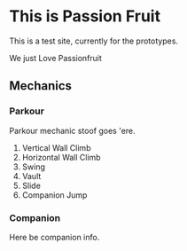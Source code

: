 # This is Passion Fruit

This is a test site, currently for the prototypes.

We just Love Passionfruit

## Mechanics

### Parkour

Parkour mechanic stoof goes 'ere.

1. Vertical Wall Climb
2. Horizontal Wall Climb
3. Swing
4. Vault
5. Slide
6. Companion Jump

### Companion

Here be companion info.


